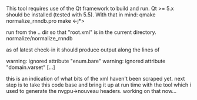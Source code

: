 This tool requires use of the Qt framework to build and run.
Qt >= 5.x should be installed (tested with 5.5).
With that in mind:
    qmake normalize_rnndb.pro
    make <-j*>

run from the .. dir so that "root.xml" is in the current directory.
    normalize/normalize_rnndb

as of latest check-in it should produce output along the lines of

warning: ignored attribute "enum.bare"
warning: ignored attribute "domain.varset"
[...]

this is an indication of what bits of the xml haven't been scraped yet.
next step is to take this code base and bring it up at run time with
the tool which i used to generate the nvgpu->nouveau headers.
working on that now...
